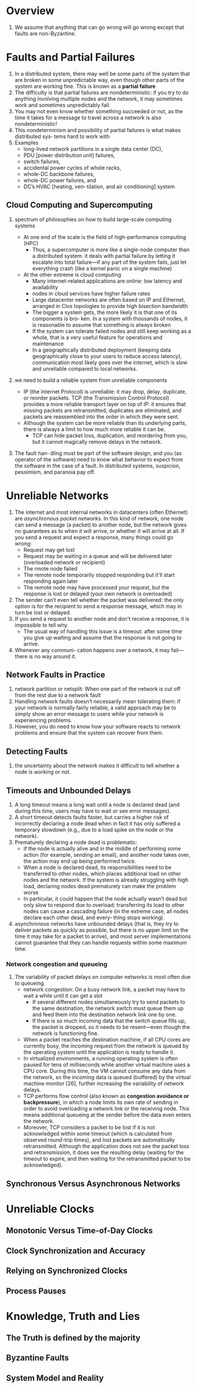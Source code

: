 # Overview
1. We assume that anything that can go wrong will go wrong except that faults are non-Byzantine.

# Faults and Partial Failures
1. In a distributed system, there may well be some parts of the system that are broken in some unpredictable way, even though other parts of the system are working fine. This is known as a **partial failure**
2. The difficulty is that partial failures are nondeterministic: if you try to do anything involving multiple nodes and the network, it may sometimes work and sometimes unpredictably fail.
3. You may not even know whether something succeeded or not, as the time it takes for a message to travel across a network is also nondeterministic!
4. This nondeterminism and possibility of partial failures is what makes distributed sys‐ tems hard to work with
5. Examples
   * long-lived network partitions in a single data center (DC), 
   * PDU [power distribution unit] failures, 
   * switch failures, 
   * accidental power cycles of whole racks, 
   * whole-DC backbone failures, 
   * whole-DC power failures, and 
   * DC’s HVAC [heating, ven‐ tilation, and air conditioning] system

## Cloud Computing and Supercomputing
1. spectrum of philosophies on how to build large-scale computing systems
   * At one end of the scale is the field of high-performance computing (HPC)
      * Thus, a supercomputer is more like a single-node computer than a distributed system. it deals with partial failure by letting it escalate into total failure—if any part of the system fails, just let everything crash (like a kernel panic on a single machine)
   * At the other extreme is cloud computing
      * Many internet-related applications are online: low latency and availability
      * nodes in cloud services have higher failure rates
      * Large datacenter networks are often based on IP and Ethernet, arranged in Clos topologies to provide high bisection bandwidth
      * The bigger a system gets, the more likely it is that one of its components is bro‐ ken. In a system with thousands of nodes, it is reasonable to assume that something is always broken
      * If the system can tolerate failed nodes and still keep working as a whole, that is a very useful feature for operations and maintenance
      * In a geographically distributed deployment (keeping data geographically close to your users to reduce access latency), communication most likely goes over the internet, which is slow and unreliable compared to local networks.

1. we need to build a reliable system from unreliable components
   * IP (the Internet Protocol) is unreliable: it may drop, delay, duplicate, or reorder packets. TCP (the Transmission Control Protocol) provides a more reliable transport layer on top of IP: it ensures that missing packets are retransmitted, duplicates are eliminated, and packets are reassembled into the order in which they were sent.
   * Although the system can be more reliable than its underlying parts, there is always a limit to how much more reliable it can be.
      * TCP can hide packet loss, duplication, and reordering from you, but it cannot magically remove delays in the network.
3. The fault han‐ dling must be part of the software design, and you (as operator of the software) need to know what behavior to expect from the software in the case of a fault. In distributed systems, suspicion, pessimism, and paranoia pay off.

# Unreliable Networks
1. The internet and most internal networks in datacenters (often Ethernet) are *asynchronous packet networks*. In this kind of network, one node can send a message (a packet) to another node, but the network gives no guarantees as to when it will arrive, or whether it will arrive at all. If you send a request and expect a response, many things could go wrong:
   * Request may get lost
   * Request may be waiting in a queue and will be delivered later (overloaded network or recipient)
   * The rmote node failed
   * The remote node temporarily stopped responding but it'll start responding again later
   * The remote node may have processed your request, but the response is lost or delayed (your own network is overloaded)
1. The sender can’t even tell whether the packet was delivered: the only option is for the recipient to send a response message, which may in turn be lost or delayed.
2. If you send a request to another node and don’t receive a response, it is impossible to tell why.
   * The usual way of handling this issue is a timeout: after some time you give up waiting and assume that the response is not going to arrive.
1. Whenever any communi‐ cation happens over a network, it may fail—there is no way around it.

## Network Faults in Practice
1. network partition or netsplit: When one part of the network is cut off from the rest due to a network fault
2. Handling network faults doesn’t necessarily mean tolerating them: if your network is normally fairly reliable, a valid approach may be to simply show an error message to users while your network is experiencing problems.
3. However, you do need to know how your software reacts to network problems and ensure that the system can recover from them.

## Detecting Faults
1. the uncertainty about the network makes it difficult to tell whether a node is working or not.
## Timeouts and Unbounded Delays
1. A long timeout means a long wait until a node is declared dead (and during this time, users may have to wait or see error messages). 
2. A short timeout detects faults faster, but carries a higher risk of incorrectly declaring a node dead when in fact it has only suffered a temporary slowdown (e.g., due to a load spike on the node or the network).
3. Prematurely declaring a node dead is problematic: 
   * if the node is actually alive and in the middle of performing some action (for example, sending an email), and another node takes over, the action may end up being performed twice. 
   * When a node is declared dead, its responsibilities need to be transferred to other nodes, which places additional load on other nodes and the network. If the system is already struggling with high load, declaring nodes dead prematurely can make the problem worse
   * In particular, it could happen that the node actually wasn’t dead but only slow to respond due to overload; transferring its load to other nodes can cause a cascading failure (in the extreme case, all nodes declare each other dead, and every‐ thing stops working).
1. asynchronous networks have unbounded delays (that is, they try to deliver packets as quickly as possible, but there is no upper limit on the time it may take for a packet to arrive), and most server implementations cannot guarantee that they can handle requests within some maximum time. 

### Network congestion and queueing
1. The variability of packet delays on computer networks is most often due to queueing
   * network congestion: On a busy network link, a packet may have to wait a while until it can get a slot
      * If several different nodes simultaneously try to send packets to the same destination, the network switch must queue them up and feed them into the destination network link one by one.
      * If there is so much incoming data that the switch queue fills up, the packet is dropped, so it needs to be resent—even though the network is functioning fine.
   * When a packet reaches the destination machine, if all CPU cores are currently busy, the incoming request from the network is queued by the operating system until the application is ready to handle it.
   * In virtualized environments, a running operating system is often paused for tens of milliseconds while another virtual machine uses a CPU core. During this time, the VM cannot consume any data from the network, so the incoming data is queued (buffered) by the virtual machine monitor [26], further increasing the variability of network delays.
   * TCP performs flow control (also known as **congestion avoidance or backpressure**), in which a node limits its own rate of sending in order to avoid overloading a network link or the receiving node. This means additional queueing at the sender before the data even enters the network.
   * Moreover, TCP considers a packet to be lost if it is not acknowledged within some timeout (which is calculated from observed round-trip times), and lost packets are automatically retransmitted. Although the application does not see the packet loss and retransmission, it does see the resulting delay (waiting for the timeout to expire, and then waiting for the retransmitted packet to be acknowledged).


## Synchronous Versus Asynchronous Networks

# Unreliable Clocks
## Monotonic Versus Time-of-Day Clocks
## Clock Synchronization and Accuracy
## Relying on Synchronized Clocks
## Process Pauses

# Knowledge, Truth and Lies
## The Truth is defined by the majority
## Byzantine Faults
## System Model and Reality

